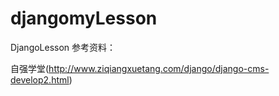 # djangomyLesson
DjangoLesson
参考资料：

自强学堂(http://www.ziqiangxuetang.com/django/django-cms-develop2.html)
